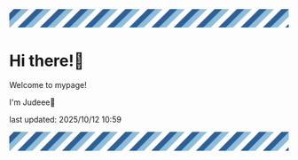 <!-- Header image -->
<img src="./pokemon/pokemon_36.png" width="1000">

# Hi there!👋

Welcome to mypage!

I'm Judeee🐷

last updated: 2025/10/12 10:59

<!-- Footer image -->
<img src="./pokemon/pokemon_36.png" width="1000">
